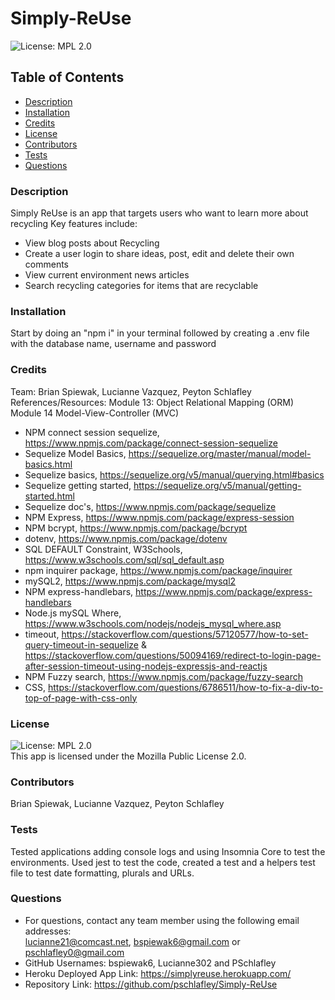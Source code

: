 # Simply-ReUse
![License: MPL 2.0](https://img.shields.io/badge/License-MPL%202.0-brightgreen.svg)

## Table of Contents
* [Description](#description)
* [Installation](#installation)
* [Credits](#credits)
* [License](#license)
* [Contributors](#contributors)
* [Tests](#tests) 
* [Questions](#questions) 

### Description 
Simply ReUse is an app that targets users who want to learn more about recycling
Key features include: 
* View blog posts about Recycling
* Create a user login to share ideas, post, edit and delete their own comments
* View current environment news articles
* Search recycling categories for items that are recyclable 

### Installation
Start by doing an "npm i" in your terminal followed by creating a .env file with the database name, username and password

### Credits
Team: Brian Spiewak, Lucianne Vazquez, Peyton Schlafley 
References/Resources: 
Module 13: Object Relational Mapping (ORM)
Module 14 Model-View-Controller (MVC) <br>
* NPM connect session sequelize, https://www.npmjs.com/package/connect-session-sequelize <br>
* Sequelize Model Basics, https://sequelize.org/master/manual/model-basics.html <br>
* Sequelize basics, https://sequelize.org/v5/manual/querying.html#basics <br>
* Sequelize getting started, https://sequelize.org/v5/manual/getting-started.html <br> 
* Sequelize doc's, https://www.npmjs.com/package/sequelize <br>
* NPM Express, https://www.npmjs.com/package/express-session <br> 
* NPM bcrypt, https://www.npmjs.com/package/bcrypt <br> 
* dotenv, https://www.npmjs.com/package/dotenv <br> 
* SQL DEFAULT Constraint, W3Schools, https://www.w3schools.com/sql/sql_default.asp <br> 
* npm inquirer package, https://www.npmjs.com/package/inquirer <br> 
* mySQL2, https://www.npmjs.com/package/mysql2 <br> 
* NPM express-handlebars, https://www.npmjs.com/package/express-handlebars <br> 
* Node.js mySQL Where, https://www.w3schools.com/nodejs/nodejs_mysql_where.asp <br> 
* timeout, https://stackoverflow.com/questions/57120577/how-to-set-query-timeout-in-sequelize & https://stackoverflow.com/questions/50094169/redirect-to-login-page-after-session-timeout-using-nodejs-expressjs-and-reactjs
* NPM Fuzzy search, https://www.npmjs.com/package/fuzzy-search <br> 
* CSS, https://stackoverflow.com/questions/6786511/how-to-fix-a-div-to-top-of-page-with-css-only

### License
![License: MPL 2.0](https://img.shields.io/badge/License-MPL%202.0-brightgreen.svg) <br>
This app is licensed under the Mozilla Public License 2.0.

### Contributors
Brian Spiewak, Lucianne Vazquez, Peyton Schlafley 

### Tests 
Tested applications adding console logs and using Insomnia Core to test the environments. 
Used jest to test the code, created a test and a helpers test file to test date formatting, plurals and URLs. 

### Questions 
* For questions, contact any team member using the following email addresses: <br> lucianne21@comcast.net, bspiewak6@gmail.com or pschlafley0@gmail.com
* GitHub Usernames: bspiewak6, Lucianne302 and PSchlafley
* Heroku Deployed App Link: https://simplyreuse.herokuapp.com/
* Repository Link: https://github.com/pschlafley/Simply-ReUse
